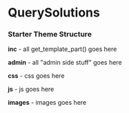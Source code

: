 # QuerySolutions

### Starter Theme Structure

<strong>inc</strong> - all get_template_part() goes here

<strong>admin</strong> - all "admin side stuff" goes here

<strong>css</strong> - css goes here

<strong>js</strong> - js goes here

<strong>images</strong> - images goes here
